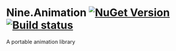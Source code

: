 # Nine.Animation [![NuGet Version](http://img.shields.io/nuget/v/Nine.Animation.svg)](https://www.nuget.org/packages/Nine.Animation) [![Build status](https://ci.appveyor.com/api/projects/status/pvckaj1yko8ujkpv)](https://ci.appveyor.com/project/yufeih/nine-animation)
A portable animation library

